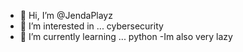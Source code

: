 - 👋 Hi, I’m @JendaPlayz
- 👀 I’m interested in ... cybersecurity
- 🌱 I’m currently learning ... python
-Im also very lazy
